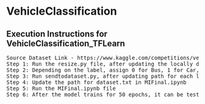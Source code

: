 # VehicleClassification

## Execution Instructions for VehicleClassification_TFLearn

<pre>
Source Dataset Link - https://www.kaggle.com/competitions/vehicle/data?select=train
Step 1: Run the resize.py file, after updating the locally donwloaded dataset file, to resize the images.
Step 2: Depending on the label, assign 0 for Bus, 1 for Car, 2 for Motorcycles and 3 for non-vehicles.
Step 3: Run sendtodataset.py, after updating path for each label's folder and send each image with it's label to dataset.txt file
Step 4: Update the path for dataset.txt in MIFinal.ipynb
Step 5: Run the MIFinal.ipynb file
Step 6: After the model trains for 50 epochs, it can be tested on the testing dataset in the same .ipynb file.
</pre>